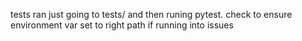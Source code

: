 tests ran just going to tests/ and then runing pytest. check to ensure environment var
set to right path if running into issues 